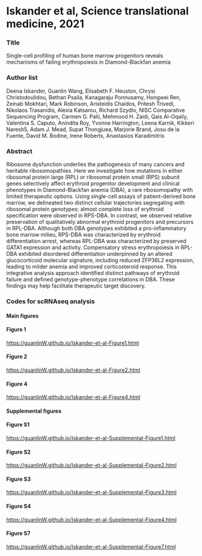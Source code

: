 # Iskander et al, Science translational medicine, 2021

### Title
Single-cell profiling of human bone marrow progenitors reveals mechanisms of failing erythropoiesis in Diamond-Blackfan anemia

### Author list
Deena Iskander, Guanlin Wang, Elisabeth F. Heuston, Chrysi Christodoulidou, Bethan Psaila, Kanagaraju Ponnusamy, Hongwei Ren, Zeinab Mokhtari, Mark Robinson, Aristeidis Chaidos, Pritesh Trivedi, Nikolaos Trasanidis, Alexia Katsarou, Richard Szydlo, NISC Comparative Sequencing Program, Carmen G. Palii, Mehmood H. Zaidi, Qais Al-Oqaily, Valentina S. Caputo, Anindita Roy, Yvonne Harrington, Leena Karnik, Kikkeri Naresh5, Adam J. Mead, Supat Thongjuea, Marjorie Brand, Josu de la Fuente, David M. Bodine, Irene Roberts, Anastasios Karadimitris

### Abstract
Ribosome dysfunction underlies the pathogenesis of many cancers and heritable ribosomopathies. Here we investigate how mutations in either ribosomal protein large (RPL) or ribosomal protein small (RPS) subunit genes selectively affect erythroid progenitor development and clinical phenotypes in Diamond-Blackfan anemia (DBA), a rare ribosomopathy with limited therapeutic options. Using single-cell assays of patient-derived bone marrow, we delineated two distinct cellular trajectories segregating with ribosomal protein genotypes: almost complete loss of erythroid specification were observed in RPS-DBA. In contrast, we observed relative preservation of qualitatively abnormal erythroid progenitors and precursors in RPL-DBA. Although both DBA genotypes exhibited a pro-inflammatory bone marrow milieu, RPS-DBA was characterized by erythroid differentiation arrest, whereas RPL-DBA was characterized by preserved GATA1 expression and activity. Compensatory stress erythropoiesis in RPL-DBA exhibited disordered differentiation underpinned by an altered glucocorticoid molecular signature, including reduced ZFP36L2 expression, leading to milder anemia and improved corticosteroid response. This integrative analysis approach identified distinct pathways of erythroid failure and defined genotype-phenotype correlations in DBA. These findings may help facilitate therapeutic target discovery.


### Codes for scRNAseq analysis


#### Main figures

#### Figure 1
https://guanlinW.github.io/Iskander-et-al-Figure1.html

#### Figure 2
https://guanlinW.github.io/Iskander-et-al-Figure2.html

#### Figure 4
https://guanlinW.github.io/Iskander-et-al-Figure4.html


#### Supplemental figures 

#### Figure S1
https://guanlinW.github.io/Iskander-et-al-Supplemental-Figure1.html

#### Figure S2
https://guanlinW.github.io/Iskander-et-al-Supplemental-Figure2.html

#### Figure S3
https://guanlinW.github.io/Iskander-et-al-Supplemental-Figure3.html

#### Figure S4
https://guanlinW.github.io/Iskander-et-al-Supplemental-Figure4.html

#### Figure S7
https://guanlinW.github.io/Iskander-et-al-Supplemental-Figure7.html


